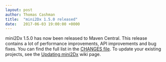 ```yaml
---
layout: post
author: Thomas Cashman
title:  "mini2Dx 1.5.0 released"
date:   2017-06-03 19:00:00 +0000
---
```


mini2Dx 1.5.0 has now been released to Maven Central. This release contains a lot of performance improvements, API improvements and bug fixes. You can find the full list in the [CHANGES file](https://github.com/mini2Dx/mini2Dx/blob/master/CHANGES). To update your existing projects, see the [Updating mini2Dx](https://github.com/mini2Dx/mini2Dx/wiki/Updating-mini2Dx) wiki page.
<!--more-->